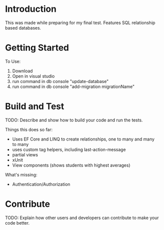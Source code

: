 # Introduction 
This was made while preparing for my final test. Features SQL relationship based databases.

# Getting Started
To Use:
1.	Download 
2.	Open in visual studio
3.	run command in db console "update-database"
4.	run command in db console "add-migration migrationName"

# Build and Test
TODO: Describe and show how to build your code and run the tests. 

Things this does so far:
- Uses EF Core and LINQ to create relationships, one to many and many to many
- uses custom tag helpers, including last-action-message
- partial views
- xUnit
- View components (shows students with highest averages)

What's missing:
- Authentication/Authorization

# Contribute
TODO: Explain how other users and developers can contribute to make your code better. 

